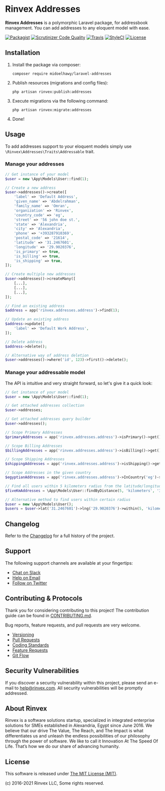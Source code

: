 # Rinvex Addresses

**Rinvex Addresses** is a polymorphic Laravel package, for addressbook management. You can add addresses to any eloquent model with ease.

[![Packagist](https://img.shields.io/packagist/v/rinvex/laravel-addresses.svg?label=Packagist&style=flat-square)](https://packagist.org/packages/rinvex/laravel-addresses)
[![Scrutinizer Code Quality](https://img.shields.io/scrutinizer/g/rinvex/laravel-addresses.svg?label=Scrutinizer&style=flat-square)](https://scrutinizer-ci.com/g/rinvex/laravel-addresses/)
[![Travis](https://img.shields.io/travis/rinvex/laravel-addresses.svg?label=TravisCI&style=flat-square)](https://travis-ci.org/rinvex/laravel-addresses)
[![StyleCI](https://styleci.io/repos/87485079/shield)](https://styleci.io/repos/87485079)
[![License](https://img.shields.io/packagist/l/rinvex/laravel-addresses.svg?label=License&style=flat-square)](https://github.com/rinvex/laravel-addresses/blob/develop/LICENSE)


## Installation

1. Install the package via composer:
    ```shell
    composer require midoelhawy/laravel-addresses
    ```

2. Publish resources (migrations and config files):
    ```shell
    php artisan rinvex:publish:addresses
    ```

3. Execute migrations via the following command:
    ```shell
    php artisan rinvex:migrate:addresses
    ```

4. Done!


## Usage

To add addresses support to your eloquent models simply use `\Rinvex\Addresses\Traits\Addressable` trait.

### Manage your addresses

```php
// Get instance of your model
$user = new \App\Models\User::find(1);

// Create a new address
$user->addresses()->create([
    'label' => 'Default Address',
    'given_name' => 'Abdelrahman',
    'family_name' => 'Omran',
    'organization' => 'Rinvex',
    'country_code' => 'eg',
    'street' => '56 john doe st.',
    'state' => 'Alexandria',
    'city' => 'Alexandria',
    'phone' => '+393287910369',
    'postal_code' => '21614',
    'latitude' => '31.2467601',
    'longitude' => '29.9020376',
    'is_primary' => true,
    'is_billing' => true,
    'is_shipping' => true,
]);

// Create multiple new addresses
$user->addresses()->createMany([
    [...],
    [...],
    [...],
]);

// Find an existing address
$address = app('rinvex.addresses.address')->find(1);

// Update an existing address
$address->update([
    'label' => 'Default Work Address',
]);

// Delete address
$address->delete();

// Alternative way of address deletion
$user->addresses()->where('id', 123)->first()->delete();
```

### Manage your addressable model

The API is intuitive and very straight forward, so let's give it a quick look:

```php
// Get instance of your model
$user = new \App\Models\User::find(1);

// Get attached addresses collection
$user->addresses;

// Get attached addresses query builder
$user->addresses();

// Scope Primary Addresses
$primaryAddresses = app('rinvex.addresses.address')->isPrimary()->get();

// Scope Billing Addresses
$billingAddresses = app('rinvex.addresses.address')->isBilling()->get();

// Scope Shipping Addresses
$shippingAddresses = app('rinvex.addresses.address')->isShipping()->get();

// Scope Addresses in the given country
$egyptianAddresses = app('rinvex.addresses.address')->InCountry('eg')->get();

// Find all users within 5 kilometers radius from the latitude/longitude 31.2467601/29.9020376
$fiveKmAddresses = \App\Models\User::findByDistance(5, 'kilometers', '31.2467601', '29.9020376')->get();

// Alternative method to find users within certain radius
$user = new \App\Models\User();
$users = $user->lat('31.2467601')->lng('29.9020376')->within(5, 'kilometers')->get();
```


## Changelog

Refer to the [Changelog](CHANGELOG.md) for a full history of the project.


## Support

The following support channels are available at your fingertips:

- [Chat on Slack](https://bit.ly/rinvex-slack)
- [Help on Email](mailto:help@rinvex.com)
- [Follow on Twitter](https://twitter.com/rinvex)


## Contributing & Protocols

Thank you for considering contributing to this project! The contribution guide can be found in [CONTRIBUTING.md](CONTRIBUTING.md).

Bug reports, feature requests, and pull requests are very welcome.

- [Versioning](CONTRIBUTING.md#versioning)
- [Pull Requests](CONTRIBUTING.md#pull-requests)
- [Coding Standards](CONTRIBUTING.md#coding-standards)
- [Feature Requests](CONTRIBUTING.md#feature-requests)
- [Git Flow](CONTRIBUTING.md#git-flow)


## Security Vulnerabilities

If you discover a security vulnerability within this project, please send an e-mail to [help@rinvex.com](help@rinvex.com). All security vulnerabilities will be promptly addressed.


## About Rinvex

Rinvex is a software solutions startup, specialized in integrated enterprise solutions for SMEs established in Alexandria, Egypt since June 2016. We believe that our drive The Value, The Reach, and The Impact is what differentiates us and unleash the endless possibilities of our philosophy through the power of software. We like to call it Innovation At The Speed Of Life. That’s how we do our share of advancing humanity.


## License

This software is released under [The MIT License (MIT)](LICENSE).

(c) 2016-2021 Rinvex LLC, Some rights reserved.
